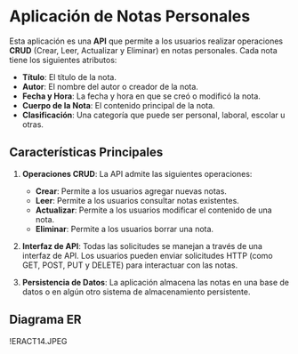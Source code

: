 # Aplicación de Notas Personales

Esta aplicación es una **API** que permite a los usuarios realizar operaciones **CRUD** (Crear, Leer, Actualizar y Eliminar) en notas personales. Cada nota tiene los siguientes atributos:

- **Título**: El título de la nota.
- **Autor**: El nombre del autor o creador de la nota.
- **Fecha y Hora**: La fecha y hora en que se creó o modificó la nota.
- **Cuerpo de la Nota**: El contenido principal de la nota.
- **Clasificación**: Una categoría que puede ser personal, laboral, escolar u otras.

## Características Principales

1. **Operaciones CRUD**: La API admite las siguientes operaciones:
   - **Crear**: Permite a los usuarios agregar nuevas notas.
   - **Leer**: Permite a los usuarios consultar notas existentes.
   - **Actualizar**: Permite a los usuarios modificar el contenido de una nota.
   - **Eliminar**: Permite a los usuarios borrar una nota.

2. **Interfaz de API**: Todas las solicitudes se manejan a través de una interfaz de API. Los usuarios pueden enviar solicitudes HTTP (como GET, POST, PUT y DELETE) para interactuar con las notas.

3. **Persistencia de Datos**: La aplicación almacena las notas en una base de datos o en algún otro sistema de almacenamiento persistente.

## Diagrama ER
!ERACT14.JPEG